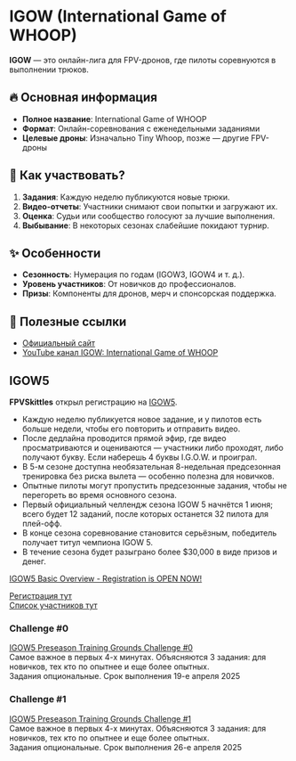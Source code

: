 # IGOW (International Game of WHOOP)  

**IGOW** — это онлайн-лига для FPV-дронов, где пилоты соревнуются в выполнении трюков.  

## 🔥 Основная информация  
- **Полное название**: International Game of WHOOP  
- **Формат**: Онлайн-соревнования с еженедельными заданиями  
- **Целевые дроны**: Изначально Tiny Whoop, позже — другие FPV-дроны  

## 🎯 Как участвовать?  
1. **Задания**: Каждую неделю публикуются новые трюки.  
2. **Видео-отчеты**: Участники снимают свои попытки и загружают их.  
3. **Оценка**: Судьи или сообщество голосуют за лучшие выполнения.  
4. **Выбывание**: В некоторых сезонах слабейшие покидают турнир.  

## ✨ Особенности  
- **Сезонность**: Нумерация по годам (IGOW3, IGOW4 и т. д.).  
- **Уровень участников**: От новичков до профессионалов.  
- **Призы**: Компоненты для дронов, мерч и спонсорская поддержка.  

## 🔗 Полезные ссылки  
- [Официальный сайт](https://www.internationalgameofwhoop.com/)
- [YouTube канал IGOW: International Game of WHOOP](https://www.youtube.com/@FPVSkittles/)

## IGOW5
**FPVSkittles** открыл регистрацию на [IGOW5](https://www.internationalgameofwhoop.com/).  
- Каждую неделю публикуется новое задание, и у пилотов есть больше недели, чтобы его повторить и отправить видео.  
- После дедлайна проводится прямой эфир, где видео просматриваются и оцениваются — участники либо проходят, либо получают букву. Если наберешь 4 буквы I.G.O.W. и проиграл.  
- В 5-м сезоне доступна необязательная 8-недельная предсезонная тренировка без риска вылета — особенно полезна для новичков.  
- Опытные пилоты могут пропустить предсезонные задания, чтобы не перегореть во время основного сезона.  
- Первый официальный челлендж сезона IGOW 5 начнётся 1 июня; всего будет 12 заданий, после которых останется 32 пилота для плей-офф.  
- В конце сезона соревнование становится серьёзным, победитель получает титул чемпиона IGOW 5.  
- В течение сезона будет разыграно более $30,000 в виде призов и денег.   

[IGOW5 Basic Overview - Registration is OPEN NOW!](https://www.youtube.com/watch?v=rxAz9S6DrBY)

[Регистрация тут](https://docs.google.com/forms/d/e/1FAIpQLSdYRaHYyD5K8a4agzNA4DkbpwWwu-vnOILIGNzA_ekEvV13Ug/viewform)  
[Список участников тут](https://bit.ly/IGOW5Players)

### Challenge #0
[IGOW5 Preseason Training Grounds Challenge #0](https://www.youtube.com/watch?v=WkIlK5aMJpU)  
Самое важное в первых 4-х минутах. Объясняются 3 задания: для новичков, тех кто по опытнее и еще более опытных.  
Задания опциональные. Срок выполнения 19-е апреля 2025

### Challenge #1
[IGOW5 Preseason Training Grounds Challenge #1](https://www.youtube.com/watch?v=6QYzsyfZjNM)  
Самое важное в первых 4-х минутах. Объясняются 3 задания: для новичков, тех кто по опытнее и еще более опытных.  
Задания опциональные. Срок выполнения 26-е апреля 2025



